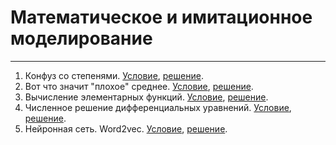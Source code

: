 # Математическое и имитационное моделирование
---

1. Конфуз со степенями. [Условие](https://nbviewer.jupyter.org/urls/alepoydes.github.io/introduction-to-numerical-simulation/practice/Trouble%20with%20powers.ipynb), [решение](https://github.com/maxqfz/MatMod/blob/master/Lab1/Lab1.py).
2. Вот что значит "плохое" среднее. [Условие](https://nbviewer.jupyter.org/urls/alepoydes.github.io/introduction-to-numerical-simulation/practice/What%20does%20mean%20mean%20mean.ipynb), [решение](https://github.com/maxqfz/MatMod/blob/master/Lab2/Lab2.py).
3. Вычисление элементарных функций. [Условие](https://nbviewer.jupyter.org/urls/alepoydes.github.io/introduction-to-numerical-simulation/practice/Not%20so%20elementary%20elementary%20functions.ipynb), [решение](https://github.com/maxqfz/MatMod/blob/master/Lab3/Lab3.py).
4. Численное решение дифференциальных уравнений. [Условие](https://nbviewer.jupyter.org/urls/alepoydes.github.io/introduction-to-numerical-simulation/practice/Integrators.ipynb), [решение](https://github.com/maxqfz/MatMod/blob/master/Lab4/Lab4.py).
5. Нейронная сеть. Word2vec. [Условие](https://nbviewer.jupyter.org/urls/alepoydes.github.io/introduction-to-numerical-simulation/practice/word2vec.ipynb), [решение](https://github.com/maxqfz/MatMod/blob/master/Lab5/Lab5.py).